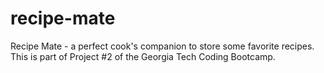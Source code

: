 # recipe-mate
Recipe Mate - a perfect cook's companion to store some favorite recipes.  This is part of Project #2 of the Georgia Tech Coding Bootcamp.
